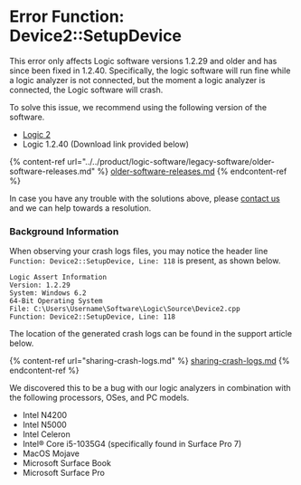 # Error Function: Device2::SetupDevice

This error only affects Logic software versions 1.2.29 and older and has since been fixed in 1.2.40. Specifically, the logic software will run fine while a logic analyzer is not connected, but the moment a logic analyzer is connected, the Logic software will crash.

To solve this issue, we recommend using the following version of the software.

* [Logic 2](https://www.saleae.com/downloads/)
* Logic 1.2.40 (Download link provided below)

{% content-ref url="../../product/logic-software/legacy-software/older-software-releases.md" %}
[older-software-releases.md](../../product/logic-software/legacy-software/older-software-releases.md)
{% endcontent-ref %}

In case you have any trouble with the solutions above, please [contact us](https://contact.saleae.com/hc/en-us/requests/new) and we can help towards a resolution.

### Background Information

When observing your crash logs files, you may notice the header line `Function: Device2::SetupDevice, Line: 118` is present, as shown below.

```
Logic Assert Information
Version: 1.2.29
System: Windows 6.2
64-Bit Operating System
File: C:\Users\Username\Software\Logic\Source\Device2.cpp
Function: Device2::SetupDevice, Line: 118
```

The location of the generated crash logs can be found in the support article below.

{% content-ref url="sharing-crash-logs.md" %}
[sharing-crash-logs.md](sharing-crash-logs.md)
{% endcontent-ref %}

We discovered this to be a bug with our logic analyzers in combination with the following processors, OSes, and PC models.

* Intel N4200
* Intel N5000
* Intel Celeron
* Intel® Core i5-1035G4 (specifically found in Surface Pro 7)
* MacOS Mojave
* Microsoft Surface Book
* Microsoft Surface Pro
